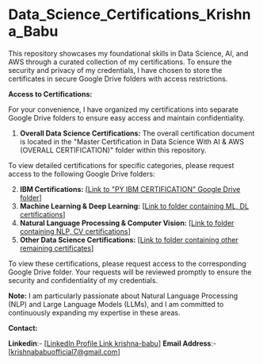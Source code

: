 # Data_Science_Certifications_Krishna_Babu 

This repository showcases my foundational skills in Data Science, AI, and AWS through a curated collection of my certifications. To ensure the security and privacy of my credentials, I have chosen to store the certificates in secure Google Drive folders with access restrictions.

**Access to Certifications:**

For your convenience, I have organized my certifications into separate Google Drive folders to ensure easy access and maintain confidentiality. 

1. **Overall Data Science Certifications:** The overall certification document is located in the "Master Certification in Data Science With AI & AWS (OVERALL CERTIFICATION)" folder within this repository.

To view detailed certifications for specific categories, please request access to the following Google Drive folders: 

2. **IBM Certifications:** [[Link to "PY IBM CERTIFICATION" Google Drive folder](https://drive.google.com/drive/folders/1O9OZPC4zjGYsxxGNYYd2zAfhQ3_lOeZg?usp=sharing)]
3. **Machine Learning & Deep Learning:** [[Link to folder containing ML, DL certifications](https://drive.google.com/drive/folders/1wTPb2UFdDOK3ilUOLD0oIpErJpNNbVA_?usp=sharing)]
4. **Natural Language Processing & Computer Vision:** [[Link to folder containing NLP, CV certifications](https://drive.google.com/drive/folders/1wTPb2UFdDOK3ilUOLD0oIpErJpNNbVA_?usp=sharing)]
5. **Other Data Science Certifications:** [[Link to folder containing other remaining certificates](https://drive.google.com/drive/folders/1BtlpNkek-Z1_g4DcSNZcxpdYdwAYhQDo?usp=drive_link)] 

To view these certifications, please request access to the corresponding Google Drive folder. Your requests will be reviewed promptly to ensure the security and confidentiality of my credentials.

**Note:** I am particularly passionate about Natural Language Processing (NLP) and Large Language Models (LLMs), and I am committed to continuously expanding my expertise in these areas. 

**Contact:**

**Linkedin**:- [[LinkedIn Profile Link krishna-babu](www.linkedin.com/in/krishna-babu-72b291253)]
**Email Address**:- [[krishnababuofficial7@gmail.com](krishnababuofficial7@gmail.com)]
